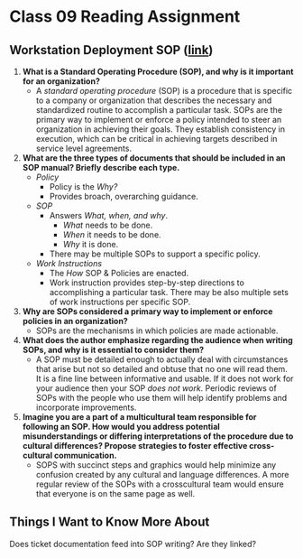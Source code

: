 # Class 09 Reading Assignment

## Workstation Deployment SOP ([link](https://www.thinkhdi.com/library/supportworld/2017/you-want-to-write-an-sop))

1. **What is a Standard Operating Procedure (SOP), and why is it important for an organization?**
    - A *standard operating procedure* (SOP) is a procedure that is specific to a company or organization that describes the necessary and standardized routine to accomplish a particular task. SOPs are the primary way to implement or enforce a policy intended to steer an organization in achieving their goals. They establish consistency in execution, which can be critical in achieving targets described in service level agreements.
2. **What are the three types of documents that should be included in an SOP manual? Briefly describe each type.**
    - *Policy*
      - Policy is the *Why?* 
      - Provides broach, overarching guidance.
    - *SOP* 
      - Answers *What, when, and why*.
        - *What* needs to be done.
        - *When* it needs to be done.
        - *Why* it is done.
      - There may be multiple SOPs to support a specific policy.
    - *Work Instructions*
      - The *How* SOP & Policies are enacted.
      - Work instruction provides step-by-step directions to accomplishing a particular task. There may be also multiple sets of work instructions per specific SOP.
3. **Why are SOPs considered a primary way to implement or enforce policies in an organization?**
    - SOPs are the mechanisms in which policies are made actionable. 
4. **What does the author emphasize regarding the audience when writing SOPs, and why is it essential to consider them?**
    - A SOP must be detailed enough to actually deal with circumstances that arise but not so detailed and obtuse that no one will read them. It is a fine line between informative and usable. If it does not work for your audience then your SOP *does not work*. Periodic reviews of SOPs with the people who use them will help identify problems and incorporate improvements.
5. **Imagine you are a part of a multicultural team responsible for following an SOP. How would you address potential misunderstandings or differing interpretations of the procedure due to cultural differences? Propose strategies to foster effective cross-cultural communication.**
    - SOPS with succinct steps and graphics would help minimize any confusion created by any cultural and language differences. A more regular review of the SOPs with a crosscultural team would ensure that everyone is on the same page as well.

## Things I Want to Know More About
Does ticket documentation feed into SOP writing? Are they linked?
